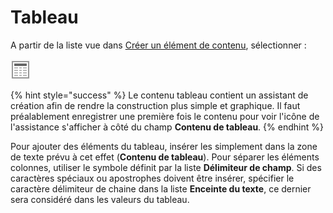 # Tableau

A partir de la liste vue dans [Créer un élément de contenu](../creer-un-element-de-contenu.md), sélectionner : 

![Tableau](../../.gitbook/assets/image%20%2831%29.png)

{% hint style="success" %}
Le contenu tableau contient un assistant de création afin de rendre la construction plus simple et graphique. Il faut préalablement enregistrer une première fois le contenu pour voir l'icône de l'assistance s'afficher à côté du champ **Contenu de tableau**.
{% endhint %}

Pour ajouter des éléments du tableau, insérer les simplement dans la zone de texte prévu à cet effet \(**Contenu de tableau**\). Pour séparer les éléments colonnes, utiliser le symbole définit par la liste **Délimiteur de champ**. Si des caractères spéciaux ou apostrophes doivent être insérer, spécifier le caractère délimiteur de chaine dans la liste **Enceinte du texte**, ce dernier sera considéré dans les valeurs du tableau.

